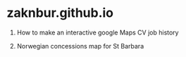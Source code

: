 zaknbur.github.io
=================

1. How to make an interactive google Maps CV job history

2. Norwegian concessions map for St Barbara
